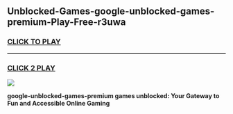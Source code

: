 
## Unblocked-Games-google-unblocked-games-premium-Play-Free-r3uwa
<h3>
<a href="https://premium76.site?title=google-unblocked-games-premium&ref=23A">CLICK TO PLAY</a></h3>
<hr>

<h3>
<a href="https://premium76.site?title=google-unblocked-games-premium&ref=23A">CLICK 2 PLAY</a>
  
</h3>

<a href="https://premium76.site?title=google-unblocked-games-premium&ref=23A"><img src="https://clearcache.store/games.png"></a>


**google-unblocked-games-premium games unblocked: Your Gateway to Fun and Accessible Online Gaming**
